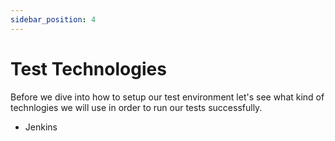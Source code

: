 ```yaml
---
sidebar_position: 4
---
```


# Test Technologies

Before we dive into how to setup our test environment let's see what kind of technlogies we will use in order to run our tests successfully.

-   Jenkins
